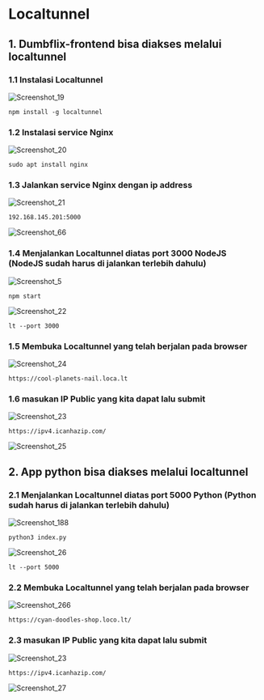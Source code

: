 # Localtunnel
## 1. Dumbflix-frontend bisa diakses melalui localtunnel
### 1.1 Instalasi Localtunnel
![Screenshot_19](https://github.com/wilsonakbar/devops18-dumbways-WilsonAkbar/assets/132327628/dd2041a9-8c30-4098-bbe1-8cfea6d65503)
```
npm install -g localtunnel
```
### 1.2 Instalasi service Nginx
![Screenshot_20](https://github.com/wilsonakbar/devops18-dumbways-WilsonAkbar/assets/132327628/2d3a1949-86b1-4e13-886d-764bb250fd65)
```
sudo apt install nginx
```
### 1.3 Jalankan service Nginx dengan ip address
![Screenshot_21](https://github.com/wilsonakbar/devops18-dumbways-WilsonAkbar/assets/132327628/89cd9408-1a54-4306-bec3-e0347aa8297c)
```
192.168.145.201:5000
```
![Screenshot_66](https://github.com/wilsonakbar/devops18-dumbways-WilsonAkbar/assets/132327628/e9c4cf8d-69a6-4c25-94e5-7e47c797cddf)
### 1.4 Menjalankan Localtunnel diatas port 3000 NodeJS (NodeJS sudah harus di jalankan terlebih dahulu)
![Screenshot_5](https://github.com/wilsonakbar/devops18-dumbways-WilsonAkbar/assets/132327628/9aaa3684-1e4f-41fc-90a1-798b637cefdd)
```
npm start
```
![Screenshot_22](https://github.com/wilsonakbar/devops18-dumbways-WilsonAkbar/assets/132327628/d84bd5d9-81e4-4754-85d1-323bb07899c5)
```
lt --port 3000
```
### 1.5 Membuka Localtunnel yang telah berjalan pada browser
![Screenshot_24](https://github.com/wilsonakbar/devops18-dumbways-WilsonAkbar/assets/132327628/7566238b-2df9-491e-8aa9-6dfc78e6f396)
```
https://cool-planets-nail.loca.lt
```
### 1.6 masukan IP Public yang kita dapat lalu submit
![Screenshot_23](https://github.com/wilsonakbar/devops18-dumbways-WilsonAkbar/assets/132327628/af6f86b4-202a-40fe-800b-db7bdd7db6ea)
```
https://ipv4.icanhazip.com/
```
![Screenshot_25](https://github.com/wilsonakbar/devops18-dumbways-WilsonAkbar/assets/132327628/f668572c-8440-4faa-b313-ea2b37a9eac0)
## 2. App python bisa diakses melalui localtunnel
### 2.1 Menjalankan Localtunnel diatas port 5000 Python (Python sudah harus di jalankan terlebih dahulu)
![Screenshot_188](https://github.com/wilsonakbar/devops18-dumbways-WilsonAkbar/assets/132327628/a481ff82-3650-4c31-95f8-1238de92c310)
```
python3 index.py
```
![Screenshot_26](https://github.com/wilsonakbar/devops18-dumbways-WilsonAkbar/assets/132327628/c32f9623-940f-4ab1-9d21-75299cfbf996)
```
lt --port 5000
```
### 2.2 Membuka Localtunnel yang telah berjalan pada browser
![Screenshot_266](https://github.com/wilsonakbar/devops18-dumbways-WilsonAkbar/assets/132327628/7da633df-244b-4c84-add9-770fb68f4ae8)
```
https://cyan-doodles-shop.loco.lt/
```
### 2.3 masukan IP Public yang kita dapat lalu submit
![Screenshot_23](https://github.com/wilsonakbar/devops18-dumbways-WilsonAkbar/assets/132327628/af6f86b4-202a-40fe-800b-db7bdd7db6ea)
```
https://ipv4.icanhazip.com/
```
![Screenshot_27](https://github.com/wilsonakbar/devops18-dumbways-WilsonAkbar/assets/132327628/84716778-89ce-4db2-9250-ca0b169d26d6)
